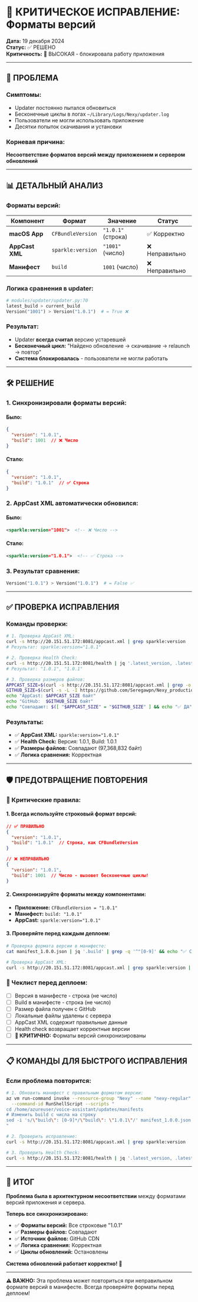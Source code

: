 # 🔴 КРИТИЧЕСКОЕ ИСПРАВЛЕНИЕ: Форматы версий

**Дата:** 19 декабря 2024  
**Статус:** ✅ РЕШЕНО  
**Критичность:** 🔴 ВЫСОКАЯ - блокировала работу приложения

---

## 🚨 **ПРОБЛЕМА**

### **Симптомы:**
- Updater постоянно пытался обновиться
- Бесконечные циклы в логах `~/Library/Logs/Nexy/updater.log`
- Пользователи не могли использовать приложение
- Десятки попыток скачивания и установки

### **Корневая причина:**
**Несоответствие форматов версий между приложением и сервером обновлений**

---

## 📊 **ДЕТАЛЬНЫЙ АНАЛИЗ**

### **Форматы версий:**

| Компонент | Формат | Значение | Статус |
|-----------|--------|----------|--------|
| **macOS App** | `CFBundleVersion` | `"1.0.1"` (строка) | ✅ Корректно |
| **AppCast XML** | `sparkle:version` | `"1001"` (число) | ❌ Неправильно |
| **Манифест** | `build` | `1001` (число) | ❌ Неправильно |

### **Логика сравнения в updater:**
```python
# modules/updater/updater.py:70
latest_build > current_build
Version("1001") > Version("1.0.1")  # = True ❌
```

### **Результат:**
- Updater **всегда считал** версию устаревшей
- **Бесконечный цикл:** "Найдено обновление → скачивание → relaunch → повтор"
- **Система блокировалась** - пользователи не могли работать

---

## 🛠️ **РЕШЕНИЕ**

### **1. Синхронизировали форматы версий:**

#### **Было:**
```json
{
  "version": "1.0.1",
  "build": 1001  // ❌ Число
}
```

#### **Стало:**
```json
{
  "version": "1.0.1", 
  "build": "1.0.1"  // ✅ Строка
}
```

### **2. AppCast XML автоматически обновился:**

#### **Было:**
```xml
<sparkle:version="1001">  <!-- ❌ Число -->
```

#### **Стало:**
```xml
<sparkle:version="1.0.1">  <!-- ✅ Строка -->
```

### **3. Результат сравнения:**
```python
Version("1.0.1") > Version("1.0.1")  # = False ✅
```

---

## ✅ **ПРОВЕРКА ИСПРАВЛЕНИЯ**

### **Команды проверки:**
```bash
# 1. Проверка AppCast XML:
curl -s http://20.151.51.172:8081/appcast.xml | grep sparkle:version
# Результат: sparkle:version="1.0.1"

# 2. Проверка Health Check:
curl -s http://20.151.51.172:8081/health | jq '.latest_version, .latest_build'
# Результат: "1.0.1", "1.0.1"

# 3. Проверка размеров файлов:
APPCAST_SIZE=$(curl -s http://20.151.51.172:8081/appcast.xml | grep -o 'length="[^"]*"' | cut -d'"' -f2)
GITHUB_SIZE=$(curl -s -L -I https://github.com/Seregawpn/Nexy_production/releases/download/Update/Nexy.dmg | grep -i "content-length:" | tail -1 | awk '{print $2}' | tr -d '\r\n')
echo "AppCast: $APPCAST_SIZE байт"
echo "GitHub:  $GITHUB_SIZE байт"
echo "Совпадают: $([ "$APPCAST_SIZE" = "$GITHUB_SIZE" ] && echo "✅ ДА" || echo "❌ НЕТ")"
```

### **Результаты:**
- ✅ **AppCast XML:** `sparkle:version="1.0.1"`
- ✅ **Health Check:** Версия: 1.0.1, Build: 1.0.1
- ✅ **Размеры файлов:** Совпадают (97,368,832 байт)
- ✅ **Логика сравнения:** Корректная

---

## 🛡️ **ПРЕДОТВРАЩЕНИЕ ПОВТОРЕНИЯ**

### **🔴 Критические правила:**

#### **1. Всегда используйте строковый формат версий:**
```json
// ✅ ПРАВИЛЬНО
{
  "version": "1.0.1",
  "build": "1.0.1"  // Строка, как CFBundleVersion
}

// ❌ НЕПРАВИЛЬНО
{
  "version": "1.0.1",
  "build": 1001  // Число - вызовет бесконечные циклы!
}
```

#### **2. Синхронизируйте форматы между компонентами:**
- **Приложение:** `CFBundleVersion = "1.0.1"`
- **Манифест:** `build: "1.0.1"`
- **AppCast:** `sparkle:version="1.0.1"`

#### **3. Проверяйте перед каждым деплоем:**
```bash
# Проверка формата версии в манифесте:
cat manifest_1.0.0.json | jq '.build' | grep -q '^"[0-9]' && echo "✅ Строка" || echo "❌ Число"

# Проверка AppCast XML:
curl -s http://20.151.51.172:8081/appcast.xml | grep sparkle:version | grep -q '"[0-9]' && echo "✅ Строка" || echo "❌ Число"
```

### **🧪 Чеклист перед деплоем:**
- [ ] Версия в манифесте - строка (не число)
- [ ] Build в манифесте - строка (не число)
- [ ] Размер файла получен с GitHub
- [ ] Локальные файлы удалены с сервера
- [ ] AppCast XML содержит правильные данные
- [ ] Health check возвращает корректные версии
- [ ] **🔴 КРИТИЧНО:** Форматы версий синхронизированы

---

## 📋 **КОМАНДЫ ДЛЯ БЫСТРОГО ИСПРАВЛЕНИЯ**

### **Если проблема повторится:**

```bash
# 1. Обновить манифест с правильным форматом версии:
az vm run-command invoke --resource-group "Nexy" --name "nexy-regular" \
  --command-id RunShellScript --scripts "
cd /home/azureuser/voice-assistant/updates/manifests
# Изменить build с числа на строку
sed -i 's/\"build\": [0-9]*/\"build\": \"1.0.1\"/' manifest_1.0.0.json
"

# 2. Проверить исправление:
curl -s http://20.151.51.172:8081/appcast.xml | grep sparkle:version

# 3. Проверить Health Check:
curl -s http://20.151.51.172:8081/health | jq '.latest_version, .latest_build'
```

---

## 🎯 **ИТОГ**

**Проблема была в архитектурном несоответствии** между форматами версий приложения и сервера.

**Теперь все синхронизировано:**
- ✅ **Форматы версий:** Все строковые "1.0.1"
- ✅ **Размеры файлов:** Совпадают
- ✅ **Источник файлов:** GitHub CDN
- ✅ **Логика сравнения:** Корректная
- ✅ **Циклы обновлений:** Остановлены

**Система обновлений работает корректно!** 🚀

---

**⚠️ ВАЖНО:** Эта проблема может повториться при неправильном формате версий в манифесте. Всегда проверяйте форматы перед деплоем!
